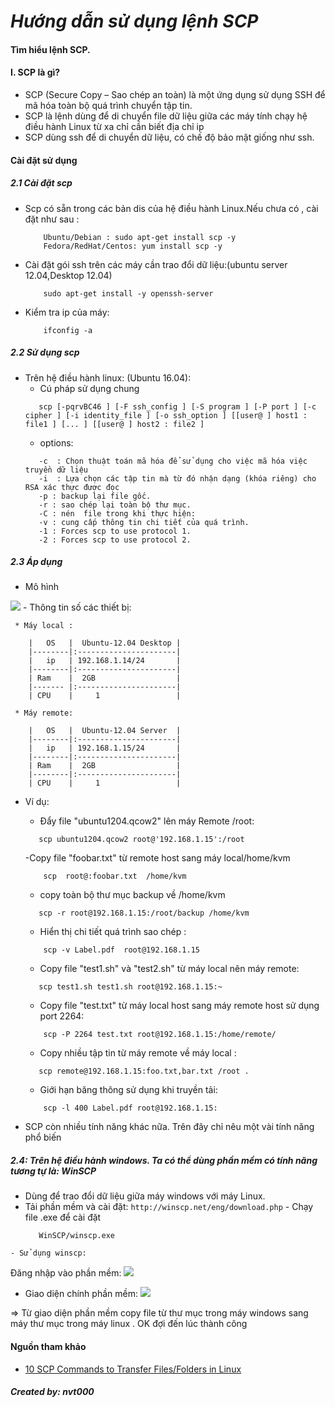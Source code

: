 _***Hướng dẫn sử dụng lệnh SCP***_
========
#### Tìm hiểu lệnh SCP.

#### I. SCP là gì?
- SCP (Secure Copy – Sao chép an toàn) là một ứng dụng sử dụng SSH để mã hóa toàn bộ quá trình chuyển tập tin.
- SCP  là lệnh dùng để di chuyển file dữ liệu giữa các máy tính chạy hệ điều hành Linux từ xa chỉ cần biết địa chỉ ip
- SCP dùng ssh để di chuyển dữ liệu, có chế độ bảo mật giống như ssh.
#### Cài đặt sử dụng

##### 2.1 Cài đặt scp
- Scp có sẵn trong các bản dis của hệ điều hành Linux.Nếu chưa có , cài đặt như sau :

	```
		Ubuntu/Debian : sudo apt-get install scp -y
		Fedora/RedHat/Centos: yum install scp -y

- Cài đặt gói ssh trên các máy cần trao đổi dữ liệu:(ubuntu server 12.04,Desktop 12.04)
	```
		sudo apt-get install -y openssh-server

- Kiểm tra ip của máy:
	```
		ifconfig -a

##### 2.2 Sử dụng scp
- Trên hệ điều hành linux: (Ubuntu 16.04):
	- Cú pháp sử dụng chung
	 ```
		scp [-pqrvBC46 ] [-F ssh_config ] [-S program ] [-P port ] [-c cipher ] [-i identity_file ] [-o ssh_option ] [[user@ ] host1 : file1 ] [... ] [[user@ ] host2 : file2 ]
	 ```
	- options:
	 ```
		-c  : Chọn thuật toán mã hóa để sử dụng cho việc mã hóa việc truyền dữ liệu
		-i  : Lựa chọn các tập tin mà từ đó nhận dạng (khóa riêng) cho RSA xác thực được đọc
		-p : backup lại file gốc.
		-r : sao chép lại toàn bộ thư mục.
		-C : nén  file trong khi thực hiện:
		-v : cung cấp thông tin chi tiết của quá trình.
		-1 : Forces scp to use protocol 1.
		-2 : Forces scp to use protocol 2.
	 ```
##### 2.3 Áp dụng
- Mô hình
<img src="http://i.imgur.com/lk1NK6i.png">
- Thông tin số các thiết bị:

```
 * Máy local :
       
	|   OS   |  Ubuntu-12.04 Desktop |
	|--------|:----------------------|
	|   ip   | 192.168.1.14/24       |
	|--------|:----------------------|
	| Ram    |  2GB                  |
	|------- |:----------------------|
	| CPU    |     1                 |
```
````
 * Máy remote: 

	|   OS   |  Ubuntu-12.04 Server  |
	|--------|:----------------------|
	|   ip   | 192.168.1.15/24       |
	|--------|:----------------------|
	| Ram    |  2GB                  |
	|--------|:----------------------|
	| CPU    |     1                 |
````

 * Ví dụ:
  
	- Đẩy file "ubuntu1204.qcow2" lên máy Remote /root:
	 ```
		scp ubuntu1204.qcow2 root@'192.168.1.15':/root
	 ```
	-Copy  file "foobar.txt" từ remote host sang máy local/home/kvm
	````
		scp  root@:foobar.txt  /home/kvm
	````

	- copy toàn bộ thư mục backup về /home/kvm
	 ```
		scp -r root@192.168.1.15:/root/backup /home/kvm
	 ```

	- Hiển thị chi tiết quá trình sao chép : 
	````
		scp -v Label.pdf  root@192.168.1.15
	````

	- Copy file "test1.sh" và  "test2.sh" từ máy local nên máy remote:
	 ```
		scp test1.sh test1.sh root@192.168.1.15:~
	 ```

	- Copy file "test.txt" từ máy local host sang máy  remote host sử dụng port 2264:
	````
		scp -P 2264 test.txt root@192.168.1.15:/home/remote/
	````
	- Copy nhiều tập tin từ máy remote về máy local : 
	 ```
		scp remote@192.168.1.15:foo.txt,bar.txt /root .
	 ```
	- Giới hạn băng thông sử dụng khi truyền tải:
	````
		scp -l 400 Label.pdf root@192.168.1.15:
	````
 * SCP còn nhiều tính năng khác nữa. Trên đây chỉ nêu một vài tính năng phổ biến
##### 2.4: Trên hệ điều hành windows. Ta có thể dùng phần mềm có tính năng tương tự là: WinSCP
   - Dùng để trao đổi dữ liệu giữa máy windows với máy Linux.
   - Tải phần mềm và cài đặt:
	```
		http://winscp.net/eng/download.php
	```	
	- Chạy file .exe để  cài đặt
	 ````
		WinSCP/winscp.exe
	 ````
	- Sử dụng winscp: 
Đăng nhập vào phần mềm:
		<img src="http://i.imgur.com/gIdXo3C.png">


- Giao diện chính phần mềm:
		<img src="http://i.imgur.com/NqimEhz.png">


=> Từ giao diện phần mềm copy file từ thư mục trong  máy windows sang máy thư mục trong máy linux . OK đợi đến lúc thành công
#### Nguồn tham khảo 
- [10 SCP Commands to Transfer Files/Folders in Linux](http://www.tecmint.com/scp-commands-examples)



##### Created by: ***_nvt000_***
